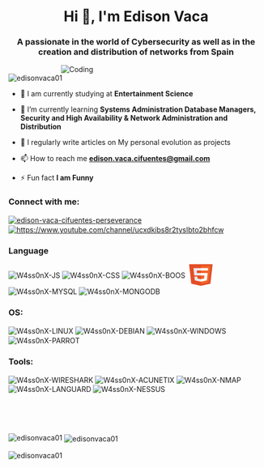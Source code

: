 <h1 align="center">Hi 👋, I'm Edison Vaca </h1>

<h3 align="center">A passionate in the world of Cybersecurity as well as in the creation and distribution of networks from Spain</h3>

  <img align="right" alt="Coding" width="400" src="https://c.tenor.com/2uyENRmiUt0AAAAC/coding.gif">

<p align="left"> <img src="https://komarev.com/ghpvc/?username=edisonvaca01&label=Profile%20views&color=0e75b6&style=flat" alt="edisonvaca01" /> </p>


- 🔭 I am currently studying at **Entertainment Science**

- 🌱 I’m currently learning **Systems Administration Database Managers, Security and High Availability & Network Administration and Distribution**

- 📝 I regularly write articles on My personal evolution as projects

- 📫 How to reach me **edison.vaca.cifuentes@gmail.com**

- ⚡ Fun fact **I am Funny**


<div style="display:inline_block">

<h3 align="left">Connect with me:</h3>
  
<p align="left">
  
  <a href="https://linkedin.com/in/edison-vaca-cifuentes-perseverance" target="blank"><img align="center" src="https://raw.githubusercontent.com/rahuldkjain/github-profile-readme-generator/master/src/images/icons/Social/linked-in-alt.svg" alt="edison-vaca-cifuentes-perseverance" height="44" width="54" /></a>
  <a href="https://www.youtube.com/channel/UCxdKIbS8r2TYslbto2BHfCw" target="blank"><img align="center" src="https://raw.githubusercontent.com/rahuldkjain/github-profile-readme-generator/master/src/images/icons/Social/youtube.svg" alt="https://www.youtube.com/channel/ucxdkibs8r2tyslbto2bhfcw" height="44" width="54" /></a>
  
</p>
  
  <h3 align = "left">Language</h3>

  <img align="center" alt="W4ss0nX-JS" height="44" width="54" src="https://cdn.jsdelivr.net/gh/devicons/devicon/icons/javascript/javascript-original.svg"/>

  <img align="center" alt="W4ss0nX-CSS" height="44" width="54" src="https://cdn.jsdelivr.net/gh/devicons/devicon/icons/css3/css3-original.svg"/>

  <img align="center" alt="W4ss0nX-BOOS" height="44" width="54" src="https://cdn.jsdelivr.net/gh/devicons/devicon/icons/bootstrap/bootstrap-original.svg"/>

  <img align="center" alt="W4ss0nX-HTML" height="44" width="54" src="https://raw.githubusercontent.com/devicons/devicon/master/icons/html5/html5-original.svg"/>

  <img align="center" alt="W4ss0nX-MYSQL" height="44" width="54" src="https://cdn.jsdelivr.net/gh/devicons/devicon/icons/mysql/mysql-original-wordmark.svg"/>

  <img align="center" alt="W4ss0nX-MONGODB" height="44" width="54" src="https://cdn.jsdelivr.net/gh/devicons/devicon/icons/mongodb/mongodb-original-wordmark.svg"/>
  

  <h3 align="left">OS:</h3>

  <img align="center" alt="W4ss0nX-LINUX" height="44" width="54" src="https://cdn.jsdelivr.net/gh/devicons/devicon/icons/linux/linux-original.svg">

  <img align="center" alt="W4ss0nX-DEBIAN" height="44" width="54" src="https://cdn.jsdelivr.net/gh/devicons/devicon/icons/debian/debian-original.svg" />

  <img align="center" alt="W4ss0nX-WINDOWS" height="44" width="54" src="https://cdn.jsdelivr.net/gh/devicons/devicon/icons/windows8/windows8-original.svg">

  <img align="center" alt="W4ss0nX-PARROT" height="44" width="54" src="https://upload.wikimedia.org/wikipedia/commons/4/45/Parrot_Logo.png" />
  

  <h3 align="left">Tools:</h3>

  <img align="center" alt="W4ss0nX-WIRESHARK"  height="44" width="54" src="https://www.wireshark.org/assets/images/sflogo.png" />

  <img align="center" alt="W4ss0nX-ACUNETIX"  height="44" width="54" src="https://upload.wikimedia.org/wikipedia/commons/a/a4/Acunetix_logo.png" />

  <img align="center" alt="W4ss0nX-NMAP"  height="44" width="54" src="https://nmap.org/images/sitelogo.png" />
  
  <img align="center" alt="W4ss0nX-LANGUARD"  height="44" width="54" src="http://www.techtalk.gfi.com/wp-content/uploads/2012/07/languard-blog-launch-3.jpg"/>

  <img align="center" alt="W4ss0nX-NESSUS"  height="44" width="54" src="https://gdm-catalog-fmapi-prod.imgix.net/ProductLogo/5c5a52bf-7df5-4ea3-98ef-6d51f8d80c6d.png?auto=format&q=50&w=128&h=128&fit=max&dpr=3"/>
  
  <br><br><br>
                                                                                                   
</div>


<p><img align="left" src="https://github-readme-stats.vercel.app/api/top-langs?username=edisonvaca01&show_icons=true&locale=en&layout=compact" alt="edisonvaca01" /></p>

<p>&nbsp;<img align="center" src="https://github-readme-stats.vercel.app/api?username=edisonvaca01&show_icons=true&locale=en" alt="edisonvaca01" /></p>


<p><img align="center" src="https://github-readme-streak-stats.herokuapp.com/?user=edisonvaca01&" alt="edisonvaca01" /></p>


